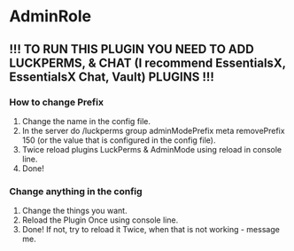 # AdminRole

## !!! TO RUN THIS PLUGIN YOU NEED TO ADD LUCKPERMS, & CHAT (I recommend EssentialsX, EssentialsX Chat, Vault) PLUGINS !!!
 
### How to change Prefix
1. Change the name in the config file.
2. In the server do /luckperms group adminModePrefix meta removePrefix 150 (or the value that is configured in the config file).
3. Twice reload plugins LuckPerms & AdminMode using reload in console line.
4. Done!

### Change anything in the config
1. Change the things you want.
2. Reload the Plugin Once using console line.
3. Done! If not, try to reload it Twice, when that is not working - message me.

